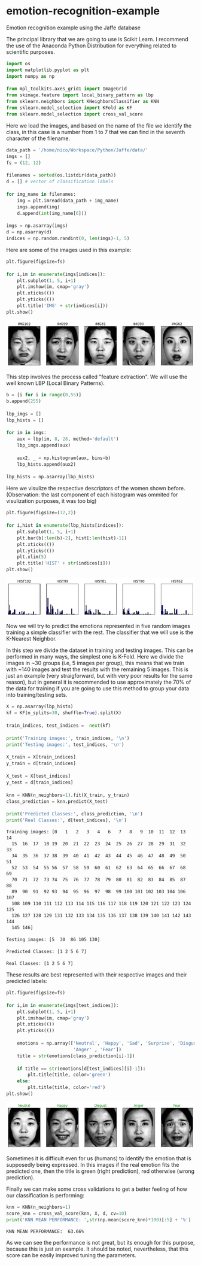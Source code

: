 # emotion-recognition-example

Emotion recognition example using the Jaffe database

The principal library that we are going to use is Scikit Learn. I recommend the use of the Anaconda Python Distribution for everything related to scientific purposes.

```python
import os
import matplotlib.pyplot as plt
import numpy as np

from mpl_toolkits.axes_grid1 import ImageGrid
from skimage.feature import local_binary_pattern as lbp
from sklearn.neighbors import KNeighborsClassifier as KNN
from sklearn.model_selection import KFold as KF
from sklearn.model_selection import cross_val_score
```

Here we load the images, and based on the name of the file we identify the class, in this case is a number from 1 to 7 that we can find in the seventh character of the filename.

```python
data_path = '/home/nico/Workspace/Python/Jaffe/data/'
imgs = []
fs = (12, 12)

filenames = sorted(os.listdir(data_path))
d = [] # vector of classification labels

for img_name in filenames:
    img = plt.imread(data_path + img_name)
    imgs.append(img)
    d.append(int(img_name[6]))

imgs = np.asarray(imgs)
d = np.asarray(d)
indices = np.random.randint(0, len(imgs)-1, 5)
```

Here are some of the images used in this example:

```python
plt.figure(figsize=fs)

for i,im in enumerate(imgs[indices]):
    plt.subplot(1, 5, i+1)
    plt.imshow(im, cmap='gray')
    plt.xticks(())
    plt.yticks(())
    plt.title('IMG' + str(indices[i]))
plt.show()
```

![png](aux/output_4_0.png)

This step involves the process called "feature extraction". We will use the well known LBP (Local Binary Patterns).

```python
b = [i for i in range(0,55)]
b.append(255)

lbp_imgs = []
lbp_hists = []

for im in imgs:
    aux = lbp(im, 8, 28, method='default')
    lbp_imgs.append(aux)
    
    aux2, _ = np.histogram(aux, bins=b)
    lbp_hists.append(aux2)

lbp_hists = np.asarray(lbp_hists)
```

Here we visulize the respective descriptors of the women shown before. (Observation: the last component of each histogram was ommited for visulization purposes, it was too big)


```python
plt.figure(figsize=(12,2))

for i,hist in enumerate(lbp_hists[indices]):
    plt.subplot(1, 5, i+1)
    plt.bar(b[:len(b)-2], hist[:len(hist)-1])
    plt.xticks(())
    plt.yticks(())
    plt.xlim(5)
    plt.title('HIST' + str(indices[i]))
plt.show()
```


![png](aux/output_8_0.png)


Now we will try to predict the emotions represented in five random images training a simple classifier with the rest. The classifier that we will use is the K-Nearest Neighbor.

In this step we divide the dataset in training and testing images. This can be performed in many ways, the simplest one is K-Fold. Here we divide the images in ~30 groups (i.e, 5 images per group), this means that we train with ~140 images and test the results with the remaining 5 images. This is just an example (very straigforward, but with very poor results for the same reason), but in general it is recommended to use approximately the 70% of the data for training if you are going to use this method to group your data into training/testing sets.

```python
X = np.asarray(lbp_hists)
kf = KF(n_splits=30, shuffle=True).split(X)

train_indices, test_indices =  next(kf)

print('Training images:', train_indices, '\n')
print('Testing images:', test_indices, '\n')

X_train = X[train_indices]
y_train = d[train_indices]

X_test = X[test_indices]
y_test = d[train_indices]

knn = KNN(n_neighbors=1).fit(X_train, y_train)
class_prediction = knn.predict(X_test)

print('Predicted Classes:', class_prediction, '\n')
print('Real Classes:', d[test_indices], '\n')
```

    Training images: [0   1   2   3   4   6   7   8   9  10  11  12  13  14
      15  16  17  18 19  20  21  22  23  24  25  26  27  28  29  31  32  33
      34  35  36  37 38  39  40  41  42  43  44  45  46  47  48  49  50  51
      52  53  54  55 56  57  58  59  60  61  62  63  64  65  66  67  68  69
      70  71  72  73 74  75  76  77  78  79  80  81  82  83  84  85  87  88
      89  90  91  92 93  94  95  96  97  98  99 100 101 102 103 104 106 107
      108 109 110 111 112 113 114 115 116 117 118 119 120 121 122 123 124 125
      126 127 128 129 131 132 133 134 135 136 137 138 139 140 141 142 143 144
      145 146] 
    
    Testing images: [5  30  86 105 130] 
    
    Predicted Classes: [1 2 5 6 7] 
    
    Real Classes: [1 2 5 6 7] 
    
These results are best represented with their respective images and their predicted labels:

```python
plt.figure(figsize=fs)

for i,im in enumerate(imgs[test_indices]):
    plt.subplot(1, 5, i+1)
    plt.imshow(im, cmap='gray')
    plt.xticks(())
    plt.yticks(())
    
    emotions = np.array(['Neutral', 'Happy', 'Sad', 'Surprise', 'Disgust',
                         'Anger' , 'Fear'])
    title = str(emotions[class_prediction[i]-1])
    
    if title == str(emotions[d[test_indices][i]-1]):
        plt.title(title, color='green')
    else:
        plt.title(title, color='red')
plt.show()
```


![png](aux/output_12_0.png)


Sometimes it is difficult even for us (humans) to identify the emotion that is supposedly being expressed. In this images if the real emotion fits the predicted one, then the title is green (right prediction), red otherwise (wrong prediction).

Finally we can make some cross validations to get a better feeling of how our classification is performing:

```python
knn = KNN(n_neighbors=1)
score_knn = cross_val_score(knn, X, d, cv=10)
print('KNN MEAN PERFORMANCE: ',str(np.mean(score_knn)*100)[:5] + '%')
```

    KNN MEAN PERFORMANCE:  63.66%

As we can see the performance is not great, but its enough for this purpose, because this is just an example. It should be noted, nevertheless, that this score can be easily improved tuning the parameters.